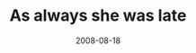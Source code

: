---
layout: base.njk
title : 'As always she was late' 
view_title : 'As always she was late' 
year : '2008' 
date : '2008-08-18' 
img_file : '/drawing/asalwaysshewaslate.png' 
html_file : 'asalwaysshewaslate' 
next_html : 'youwantmetochoosbetweenyouandmydog.html' 
year_order : '367' 
permalink : "title/{{html_file}}.html"
---
